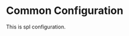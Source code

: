 <!-- TITLE: Common Configuration -->
<!-- SUBTITLE: A quick summary of Common Configuration -->

# Common Configuration

This is spl configuration.